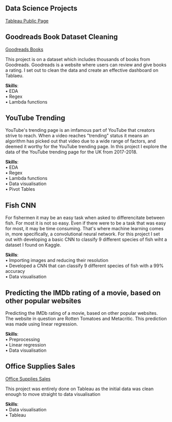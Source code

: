 ## **Data Science Projects**

[Tableau Public Page](https://public.tableau.com/app/profile/james.nagel)

## **Goodreads Book Dataset Cleaning**

[Goodreads Books](https://public.tableau.com/app/profile/james.nagel/viz/BookInformation/Dashboard1)

This project is on a dataset which includes thousands of books from Goodreads.
Goodreads is a website where users can review and give books a rating. I set out
to clean the data and create an effective dashboard on Tablaeu.

**Skills**: \
• EDA \
• Regex \
• Lambda functions 

## **YouTube Trending**

YouTube's trending page is an imfamous part of YouTube that creators strive to reach.
When a video reaches "trending" status it means an algorithm has picked out
that video due to a wide range of factors, and deemed it worthy for the YouTube
trending page. In this project I explore the data of the YouTube trending page
for the UK from 2017-2018.

**Skills**: \
• EDA \
• Regex \
• Lambda functions \
• Data visualisation \
• Pivot Tables

## **Fish CNN**

For fishermen it may be an easy task when asked to differencitate between fish. For most it
is not so easy. Even if there were to be a task that was easy for most, it may be time consuming.
That's where machine learning comes in, more specifically, a convolutional neural network.
For this project I set out with developing a basic CNN to classify 9 different species of fish wiht
a dataset I found on Kaggle.

**Skills**: \
• Importing images and reducing their resolution \
• Developed a CNN that can classify 9 different species of fish with a 99% accuracy \
• Data visualisation

## **Predicting the IMDb rating of a movie, based on other popular websites**

Predicting the IMDb rating of a movie, based on other popular websites. The website in question are
Rotten Tomatoes and Metacritic. This prediction was made using linear regression.

**Skills**: \
• Preprocessing \
• Linear regression \
• Data visualisation

## **Office Supplies Sales**

[Office Supplies Sales](https://public.tableau.com/app/profile/james.nagel/viz/Officesuppliessalesdata_16439401237010/Dashboard1)


This project was entirely done on Tableau as the initial data was clean enough to
move straight to data visualisation

**Skills**: \
• Data visualisation \
• Tableau
